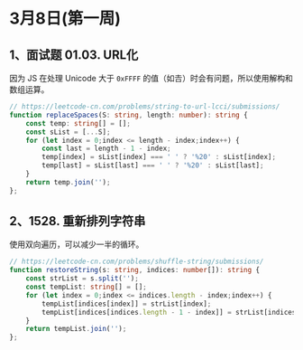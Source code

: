 # 3月8日(第一周)
## 1、面试题 01.03. URL化

因为 JS 在处理 Unicode 大于 `0xFFFF` 的值（如𠮷）时会有问题，所以使用解构和数组运算。
```typescript
// https://leetcode-cn.com/problems/string-to-url-lcci/submissions/
function replaceSpaces(S: string, length: number): string {
    const temp: string[] = [];
    const sList = [...S];
    for (let index = 0;index <= length - index;index++) {
        const last = length - 1 - index;
        temp[index] = sList[index] === ' ' ? '%20' : sList[index];
        temp[last] = sList[last] === ' ' ? '%20' : sList[last];
    }
    return temp.join('');
};
```

## 2、1528. 重新排列字符串
使用双向遍历，可以减少一半的循环。
```typescript
// https://leetcode-cn.com/problems/shuffle-string/submissions/
function restoreString(s: string, indices: number[]): string {
    const strList = s.split('');
    const tempList: string[] = [];
    for (let index = 0;index <= indices.length - index;index++) {
        tempList[indices[index]] = strList[index];
        tempList[indices[indices.length - 1 - index]] = strList[indices.length - 1 - index]
    }
    return tempList.join('');
};
```
